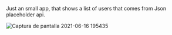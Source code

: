Just an small app, that shows a list of users that comes from Json placeholder api.


![Captura de pantalla 2021-06-16 195435](https://user-images.githubusercontent.com/72822917/122318725-ca793480-cedc-11eb-8ce7-70aa301b482e.png)

